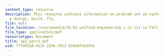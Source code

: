 ```yaml
---
content_type: resource
description: This resource contains information on problem set on system requirements
  & design, build, fly.
file: null
file_location: /coursemedia/16-01-unified-engineering-i-ii-iii-iv-fall-2005-spring-2006/7ffdd2a8d12522462913b16a9f4a345e_sp2_part2.pdf
file_type: application/pdf
resourcetype: Document
title: sp2_part2.pdf
uid: 7ffdd2a8-d125-2246-2913-b16a9f4a345e
---
```


